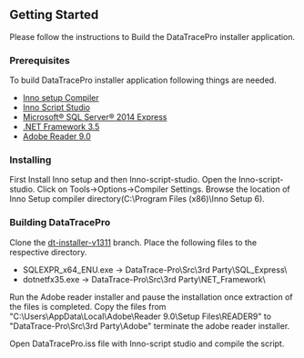 ## Getting Started

Please follow the instructions to Build the DataTracePro installer application.

### Prerequisites

To build DataTracePro installer application following things are needed.
* [Inno setup Compiler](https://jrsoftware.org/download.php/is.exe)
* [Inno Script Studio](https://www.kymoto.org/downloads/ISStudio_Latest.exe)
* [Microsoft® SQL Server® 2014 Express ](https://www.microsoft.com/en-in/download/details.aspx?id=42299)
* [.NET Framework 3.5](https://www.microsoft.com/en-us/Download/confirmation.aspx?id=25150)
* [Adobe Reader 9.0](http://software.oldversion.com/windows/download/acrobat-reader-9-0)

### Installing

First Install Inno setup and then Inno-script-studio. Open the Inno-script-studio. Click on Tools->Options->Compiler Settings. 
Browse the location of Inno Setup compiler directory(C:\Program Files (x86)\Inno Setup 6).

### Building DataTracePro
Clone the [dt-installer-v1311](https://github.com/MesaLabs/DataTrace-Pro/tree/dt-installer-v1311) branch.
Place the following files to the respective directory.
* SQLEXPR_x64_ENU.exe -> DataTrace-Pro\Src\3rd Party\SQL_Express\
* dotnetfx35.exe -> DataTrace-Pro\Src\3rd Party\NET_Framework\

Run the Adobe reader installer and pause the installation once extraction of the files is completed. Copy the files from "C:\Users\AppData\Local\Adobe\Reader 9.0\Setup Files\READER9\" to "DataTrace-Pro\Src\3rd Party\Adobe\" terminate the adobe reader installer.

Open DataTracePro.iss file with Inno-script studio and compile the script.

